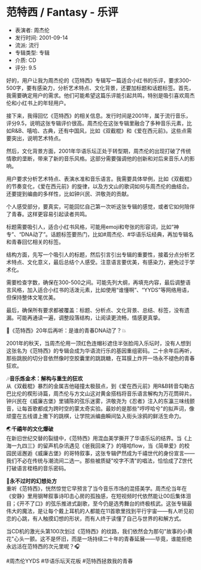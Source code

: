 # 范特西 / Fantasy - 乐评

- 表演者: 周杰伦
- 发行时间: 2001-09-14
- 流派: 流行
- 专辑类型: 专辑
- 介质: CD
- 评分: 9.5

<think>
好的，用户让我为周杰伦的《范特西》专辑写一篇适合小红书的乐评，要求300-500字，要有感染力，分析艺术特点、文化背景，还要加标题和话题标签。首先，我需要确定用户的需求。他们可能希望这篇乐评能引起共鸣，特别是吸引喜欢周杰伦和小红书上的年轻用户。

接下来，我得回忆《范特西》的相关信息。发行时间是2001年，属于流行音乐，评分9.5，说明这张专辑评价很高。周杰伦在这张专辑里融合了多种音乐元素，比如R&B、嘻哈、古典，还有中国风，比如《双截棍》和《爱在西元前》。这些点需要突出，说明艺术特点。

然后，文化背景方面，2001年华语乐坛正处于转型期，周杰伦的出现打破了传统情歌的垄断，带来了新的音乐风格。这部分需要强调他的创新和对后来音乐人的影响。

用户要求分析艺术特点、表演水准和音乐语言。我需要具体举例，比如《双截棍》的节奏变化，《爱在西元前》的旋律，以及方文山的歌词如何与周杰伦的曲结合。还要提到编曲的多样性，比如钟兴民、洪敬尧的贡献。

个人感受部分，要真实，可能回忆自己第一次听这张专辑的感觉，或者它如何陪伴了青春。这样更容易引起读者共鸣。

标题需要吸引人，适合小红书风格，可能用emoji和夸张的形容词，比如“神专”、“DNA动了”。话题标签要热门，比如#周杰伦、#华语乐坛经典，再加专辑名和青春回忆相关的标签。

结构方面，先写一个吸引人的标题，然后引言引出专辑的重要性，接着分点分析艺术特点、文化意义，最后总结个人感受。注意语言要优美，有感染力，避免过于学术化。

需要检查字数，确保在300-500之间。可能先列大纲，再填充内容，最后调整语言风格，加入适合小红书的活泼元素，比如使用“谁懂啊”、“YYDS”等网络用语，但保持整体文笔优美。

最后，确保所有要求都被覆盖：标题、分析点、文化背景、总结、标签，没有遗漏。可能再通读一遍，调整段落结构，让阅读更流畅，情感更真挚。
</think>

🎵《范特西》20年后再听：是谁的青春DNA动了？💥

2001年的秋天，当周杰伦用一顶红色连帽衫遮住半张脸闯入乐坛时，没有人想到这张名为《范特西》的专辑会成为华语流行乐的基因重组密码。二十余年后再听，那些跳脱的切分音依然像时空胶囊里的跳跳糖，在耳膜上炸开一场永不褪色的青春狂欢。

🎶**音乐炼金术：解构与重生的狂欢**  
从《双截棍》暴烈的金属吉他碰撞太极鼓点，到《爱在西元前》用R&B转音勾勒古巴比伦的楔形诗篇，周杰伦与方文山这对黄金搭档将音乐语言解构为万花筒碎片。钟兴民在《威廉古堡》里铺陈的弦乐迷雾，洪敬尧为《忍者》注入的东瀛三味线颤音，让每首歌都成为跨时空的蒙太奇实验。最妙的是那些"哼哼哈兮"的拟声词，像顽童在五线谱上撒下的跳棋，让学院派编曲瞬间坠入街头涂鸦的鲜活生命力。

🌏**千禧年的文化爆破**  
在新旧世纪交替的裂缝中，《范特西》用混血美学撕开了华语乐坛的结界。当《上海一九四三》的留声机杂讯遇见《爸我回来了》的嘻哈flow，当《简单爱》的校园民谣邂逅《威廉古堡》的哥特叙事，这张专辑俨然成为千禧世代的身份宣言——我们不必在传统与潮流间二选一。那些被质疑"咬字不清"的唱法，恰恰成了Z世代打破语言桎梏的音乐密码。

💫**永不过时的幻想处方**  
重听《范特西》，恍然惊觉它早预言了当今音乐市场的混搭美学。周杰伦当年在《安静》里用钢琴叙事诗叩击心房的孤独感，在短视频时代依然能让00后集体泪目；《开不了口》的弦乐推进式副歌，至今仍是选秀舞台的终极核武。这张专辑最伟大的魔法，是让每个戴上耳机的人都能在11首歌里找到平行宇宙——有人听见初恋的心跳，有人触摸幻想的形状，而有人终于读懂了自己与世界的和解方式。

当CD机的激光头第100次划过《范特西》的纹路，我们依然会为那句"故事的小黄花"心头一颤。这不是怀旧，而是一场持续二十年的青春延展——毕竟，谁能拒绝永远活在范特西的次元里呢？🎧

#周杰伦YYDS #华语乐坛天花板 #范特西拯救我的青春
